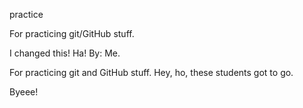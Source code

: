 practice


For practicing git/GitHub stuff.

I changed this! Ha! By: Me.

For practicing git and GitHub stuff.
Hey, ho, these students got to go.

Byeee!

